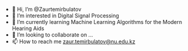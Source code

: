 - 👋 Hi, I’m @Zaurtemirbulatov
- 👀 I’m interested in Digital Signal Processing
- 🌱 I’m currently learning Machine Learning Algorithms for the Modern Hearing Aids
- 💞️ I’m looking to collaborate on ...
- 📫 How to reach me zaur.temirbulatov@nu.edu.kz


<!---
Zaurtemirbulatov/Zaurtemirbulatov is a ✨ special ✨ repository because its `README.md` (this file) appears on your GitHub profile.
You can click the Preview link to take a look at your changes.
--->
